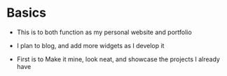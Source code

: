 


# Basics

- This is to both function as my personal website and portfolio

- I plan to blog, and add more widgets as I develop it

- First is to Make it mine, look neat, and showcase the projects I already have
